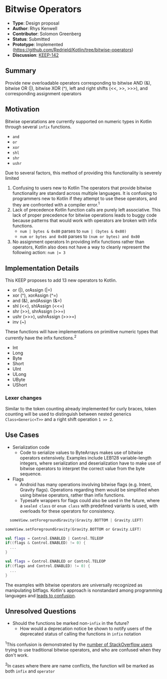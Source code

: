 # Bitwise Operators

* **Type**: Design proposal
* **Author**: Rhys Kenwell
* **Contributor**: Solomon Greenberg
* **Status**: Submitted
* **Prototype**: Implemented (https://github.com/Redrield/Kotlin/tree/bitwise-operators)
* **Discussion**: [KEEP-142](https://github.com/Kotlin/KEEP/issues/142)

## Summary
Provide new overloadable operators corresponding to bitwise AND (&), bitwise OR (|), bitwise XOR (^), left and right shifts (<<, >>, >>>), and corresponding assignment operators

## Motivation
Bitwise operatations are currently supported on numeric types in Kotlin through several `infix` functions.
* `and`
* `or`
* `xor`
* `shl`
* `shr`
* `ushr`

Due to several factors, this method of providing this functionality is severely limited
1. Confusing to users new to Kotlin
	The operators that provide bitwise functionality are standard across multiple languages. It is confusing to programmers new to Kotlin if they attempt to use these operators, and they are confronted with a compiler error.<sup>1</sup>
2. Lack of precedence
	Kotlin function calls are purely left associative. This lack of proper precedence for bitwise operations leads to buggy code because patterns that would work with operators are broken with infix functions.
	* `num | bytes & 0x80` parses to `num | (bytes & 0x80)`
	* `num or bytes and 0x80` parses to `(num or bytes) and 0x80`
3. No assignment operators
	In providing infix functions rather than operators, Kotlin also does not have a way to cleanly represent the following action: `num |= 3`


## Implementation Details

This KEEP proposes to add 13 new operators to Kotlin.

* or (|), orAssign (|=)
* xor (^), xorAssign (^=)
* and (&), andAssign (&=)
* shl (<<), shlAssign (<<=)
* shr (>>), shrAssign (>>=)
* ushr (>>>), ushrAssign (>>>=)
* inv (~)

These functions will have implementations on primitive numeric types that currently have the infix functions.<sup>2</sup>
* Int
* Long
* Byte
* Short
* UInt
* ULong
* UByte
* UShort

### Lexer changes
Similar to the token counting already implemented for curly braces, token counting will be used to distinguish between nested generics `Class<Generic<T>>` and a right shift operation `1 >> 2`.

## Use Cases
* Serialization code
  * Code to serialize values to ByteArrays makes use of bitwise operators extensively. Examples include LEB128 variable-length integers, where serialization and deserialization have to make use of bitwise operators to interpret the correct value from the byte sequence.
* Flags
  * Android has many operations involving bitwise flags (e.g. Intent, Gravity flags). Operations regarding them would be simplified when using bitwise operators, rather than infix functions.
  * Typesafe wrappers for flags could also be used in the future, where a `sealed class` or `enum class` with predefined variants is used, with overloads for these operators for consistency. 

```kotlin
  someView.setForegroundGravity(Gravity.BOTTOM | Gravity.LEFT)
```
```kotlin
someView.setForegroundGravity(Gravity.BOTTOM or Gravity.LEFT)
```

```kotlin
val flags = Control.ENABLED | Control.TELEOP
if((flags & Control.ENABLED) != 0) {
  ...
}
```

```kotlin
val flags = Control.ENABLED or Control.TELEOP
if((flags and Control.ENABLED) != 0) {
  ...
}
```

The examples with bitwise operators are universally recognized as manipulating bitflags. Kotlin's approach is nonstandard among programming languages and [leads to confusion](https://stackoverflow.com/questions/37631397/complex-gravity-in-anko/37631466).

## Unresolved Questions
* Should the functions be marked non-`infix` in the future?
  * How would a deprecation notice be shown to notify users of the deprecated status of calling the functions in `infix` notation

<sup>1</sup>This confusion is demonstrated by the [number of StackOverflow users](https://stackoverflow.com/search?q=%5Bkotlin%5D+bitwise) trying to use traditional bitwise operators, and who are confused when they don't work.

<sup>2</sup>In cases where there are name conflicts, the function will be marked as both `infix` and `operator`
